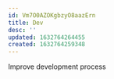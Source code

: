 ```yaml
---
id: Vm7O0AZOKgbzyO8aazErn
title: Dev
desc: ''
updated: 1632764264455
created: 1632764259348
---
```


Improve development process